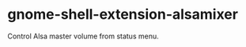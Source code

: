 gnome-shell-extension-alsamixer
===============================

Control Alsa master volume from status menu.

